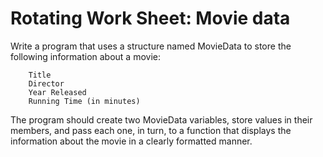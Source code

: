 # Rotating Work Sheet: Movie data

Write a program that uses a structure named MovieData to store the following information about a movie:

```
    Title
    Director
    Year Released
    Running Time (in minutes)
```

The program should create two MovieData variables, store values in their members,
and pass each one, in turn, to a function that displays the information about the movie
in a clearly formatted manner.
